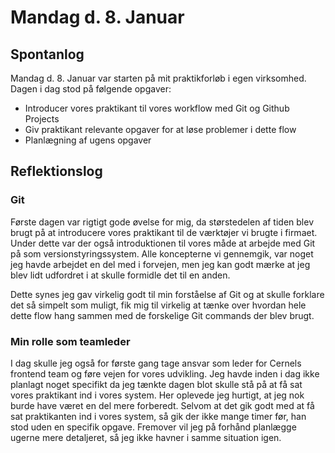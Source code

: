 # Mandag d. 8. Januar

## Spontanlog
Mandag d. 8. Januar var starten på mit praktikforløb i egen virksomhed. Dagen i dag stod på følgende opgaver:
- Introducer vores praktikant til vores workflow med Git og Github Projects
- Giv praktikant relevante opgaver for at løse problemer i dette flow
- Planlægning af ugens opgaver



## Reflektionslog

### Git 
Første dagen var rigtigt gode øvelse for mig, da størstedelen af tiden blev brugt på
at introducere vores praktikant til de værktøjer vi brugte i firmaet. Under dette
var der også introduktionen til vores måde at arbejde med Git på som versionstyringssystem.
Alle koncepterne vi gennemgik, var noget jeg havde arbejdet en del med i forvejen, 
men jeg kan godt mærke at jeg blev lidt udfordret i at skulle formidle det til en anden.

Dette synes jeg gav virkelig godt til min forståelse af Git og at skulle forklare det så
simpelt som muligt, fik mig til virkelig at tænke over hvordan hele dette flow hang sammen
med de forskelige Git commands der blev brugt.


### Min rolle som teamleder
I dag skulle jeg også for første gang tage ansvar som leder for Cernels frontend
team og føre vejen for vores udvikling. Jeg havde inden i dag ikke planlagt noget specifikt
da jeg tænkte dagen blot skulle stå på at få sat vores praktikant ind i vores system.
Her oplevede jeg hurtigt, at jeg nok burde have været en del mere forberedt.
Selvom at det gik godt med at få sat praktikanten ind i vores system, så gik der ikke 
mange timer før, han stod uden en specifik opgave. Fremover vil jeg på forhånd
planlægge ugerne mere detaljeret, så jeg ikke havner i samme situation igen.


